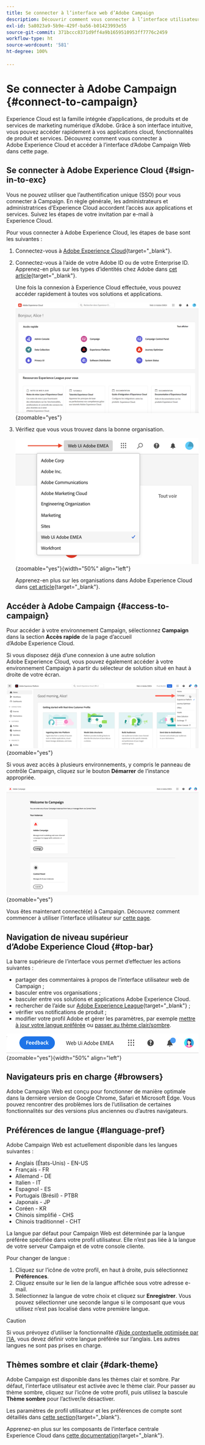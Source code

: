 ```yaml
---
title: Se connecter à l’interface web d’Adobe Campaign
description: Découvrir comment vous connecter à l’interface utilisateur d’Adobe Campaign Web
exl-id: 5a8023a9-5b9e-429f-ba56-b01423993e55
source-git-commit: 371bccc8371d9ff4a9b1659510953ff7776c2459
workflow-type: ht
source-wordcount: '581'
ht-degree: 100%

---
```


# Se connecter à Adobe Campaign {#connect-to-campaign}

Experience Cloud est la famille intégrée d’applications, de produits et de services de marketing numérique d’Adobe. Grâce à son interface intuitive, vous pouvez accéder rapidement à vos applications cloud, fonctionnalités de produit et services. Découvrez comment vous connecter à Adobe Experience Cloud et accéder à l’interface d’Adobe Campaign Web dans cette page.

## Se connecter à Adobe Experience Cloud {#sign-in-to-exc}

Vous ne pouvez utiliser que l’authentification unique (SSO) pour vous connecter à Campaign. En règle générale, les administrateurs et administratrices d’Experience Cloud accordent l’accès aux applications et services. Suivez les étapes de votre invitation par e-mail à Experience Cloud.

Pour vous connecter à Adobe Experience Cloud, les étapes de base sont les suivantes :

1. Connectez-vous à [Adobe Experience Cloud](https://experience.adobe.com/){target="_blank"}.

1. Connectez-vous à l’aide de votre Adobe ID ou de votre Enterprise ID. Apprenez-en plus sur les types d’identités chez Adobe dans [cet article](https://helpx.adobe.com/fr/enterprise/using/identity.html){target="_blank"}.

   Une fois la connexion à Experience Cloud effectuée, vous pouvez accéder rapidement à toutes vos solutions et applications.

   ![](assets/exc-home.png){zoomable=&quot;yes&quot;}

1. Vérifiez que vous vous trouvez dans la bonne organisation.

   ![](assets/exc-orgs.png){zoomable=&quot;yes&quot;}{width="50%" align="left"}

   Apprenez-en plus sur les organisations dans Adobe Experience Cloud dans [cet article](https://experienceleague.adobe.com/docs/core-services/interface/administration/organizations.html?lang=fr){target="_blank"}.


## Accéder à Adobe Campaign {#access-to-campaign}

Pour accéder à votre environnement Campaign, sélectionnez **Campaign** dans la section **Accès rapide** de la page d’accueil d’Adobe Experience Cloud.

Si vous disposez déjà d’une connexion à une autre solution Adobe Experience Cloud, vous pouvez également accéder à votre environnement Campaign à partir du sélecteur de solution situé en haut à droite de votre écran.

![](assets/solution-switcher.png){zoomable=&quot;yes&quot;}

Si vous avez accès à plusieurs environnements, y compris le panneau de contrôle Campaign, cliquez sur le bouton **Démarrer** de l’instance appropriée.

![](assets/launch-campaign.png){zoomable=&quot;yes&quot;}

Vous êtes maintenant connecté(e) à Campaign. Découvrez comment commencer à utiliser l’interface utilisateur sur [cette page](user-interface.md).

## Navigation de niveau supérieur d’Adobe Experience Cloud {#top-bar}

La barre supérieure de l’interface vous permet d’effectuer les actions suivantes :

* partager des commentaires à propos de l’interface utilisateur web de Campaign ;
* basculer entre vos organisations ;
* basculer entre vos solutions et applications Adobe Experience Cloud.
* rechercher de l’aide sur [Adobe Experience League](https://experienceleague.adobe.com/docs/?lang=fr){target="_blank"} ;
* vérifier vos notifications de produit ;
* modifier votre profil Adobe et gérer les paramètres, par exemple [mettre à jour votre langue préférée](#language-pref) ou [passer au thème clair/sombre](#dark-theme).

![](assets/do-not-localize/unified-shell.png){zoomable=&quot;yes&quot;}{width="50%" align="left"}

## Navigateurs pris en charge {#browsers}

Adobe Campaign Web est conçu pour fonctionner de manière optimale dans la dernière version de Google Chrome, Safari et Microsoft Edge. Vous pouvez rencontrer des problèmes lors de l’utilisation de certaines fonctionnalités sur des versions plus anciennes ou d’autres navigateurs.

## Préférences de langue {#language-pref}

Adobe Campaign Web est actuellement disponible dans les langues suivantes :

* Anglais (États-Unis) - EN-US
* Français - FR
* Allemand - DE
* Italien - IT
* Espagnol - ES
* Portugais (Brésil) - PTBR
* Japonais - JP
* Coréen - KR
* Chinois simplifié - CHS
* Chinois traditionnel - CHT


La langue par défaut pour Campaign Web est déterminée par la langue préférée spécifiée dans votre profil utilisateur. Elle n’est pas liée à la langue de votre serveur Campaign et de votre console cliente.

Pour changer de langue :

1. Cliquez sur l’icône de votre profil, en haut à droite, puis sélectionnez **Préférences**.
1. Cliquez ensuite sur le lien de la langue affichée sous votre adresse e-mail.
1. Sélectionnez la langue de votre choix et cliquez sur **Enregistrer**. Vous pouvez sélectionner une seconde langue si le composant que vous utilisez n’est pas localisé dans votre première langue.

>[!CAUTION]
>
>Si vous prévoyez d’utiliser la fonctionnalité d’[Aide contextuelle optimisée par l’IA](using-ai.md), vous devez définir votre langue préférée sur l’anglais. Les autres langues ne sont pas prises en charge.
>


## Thèmes sombre et clair {#dark-theme}

Adobe Campaign est disponible dans les thèmes clair et sombre. Par défaut, l’interface utilisateur est activée avec le thème clair. Pour passer au thème sombre, cliquez sur l’icône de votre profil, puis utilisez la bascule **Thème sombre** pour l’activer/le désactiver.

Les paramètres de profil utilisateur et les préférences de compte sont détaillés dans [cette section](https://experienceleague.adobe.com/docs/core-services/interface/experience-cloud.html?lang=fr#preferences){target="_blank"}.

Apprenez-en plus sur les composants de l’interface centrale Experience Cloud dans [cette documentation](https://experienceleague.adobe.com/docs/core-services/interface/experience-cloud.html?lang=fr){target="_blank"}.
